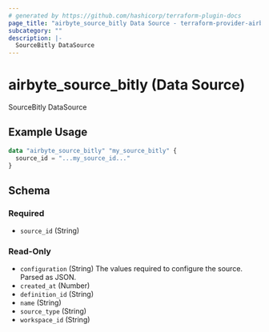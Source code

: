 ```yaml
---
# generated by https://github.com/hashicorp/terraform-plugin-docs
page_title: "airbyte_source_bitly Data Source - terraform-provider-airbyte"
subcategory: ""
description: |-
  SourceBitly DataSource
---
```


# airbyte_source_bitly (Data Source)

SourceBitly DataSource

## Example Usage

```terraform
data "airbyte_source_bitly" "my_source_bitly" {
  source_id = "...my_source_id..."
}
```

<!-- schema generated by tfplugindocs -->
## Schema

### Required

- `source_id` (String)

### Read-Only

- `configuration` (String) The values required to configure the source. Parsed as JSON.
- `created_at` (Number)
- `definition_id` (String)
- `name` (String)
- `source_type` (String)
- `workspace_id` (String)
